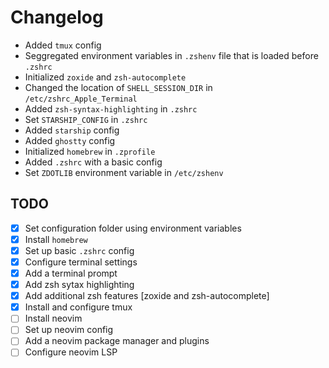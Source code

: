 # Changelog

* Added `tmux` config
* Seggregated environment variables in `.zshenv` file that is loaded before `.zshrc`
* Initialized `zoxide` and `zsh-autocomplete`
* Changed the location of `SHELL_SESSION_DIR` in `/etc/zshrc_Apple_Terminal`
* Added `zsh-syntax-highlighting` in `.zshrc`
* Set `STARSHIP_CONFIG` in `.zshrc`
* Added `starship` config
* Added `ghostty` config
* Initialized `homebrew` in `.zprofile`
* Added `.zshrc` with a basic config
* Set `ZDOTLIB` environment variable in `/etc/zshenv`

## TODO

- [x] Set configuration folder using environment variables
- [x] Install `homebrew`
- [x] Set up basic `.zshrc` config
- [x] Configure terminal settings
- [x] Add a terminal prompt
- [x] Add zsh sytax highlighting
- [x] Add additional zsh features [zoxide and zsh-autocomplete]
- [x] Install and configure tmux
- [ ] Install neovim
- [ ] Set up neovim config
- [ ] Add a neovim package manager and plugins
- [ ] Configure neovim LSP

